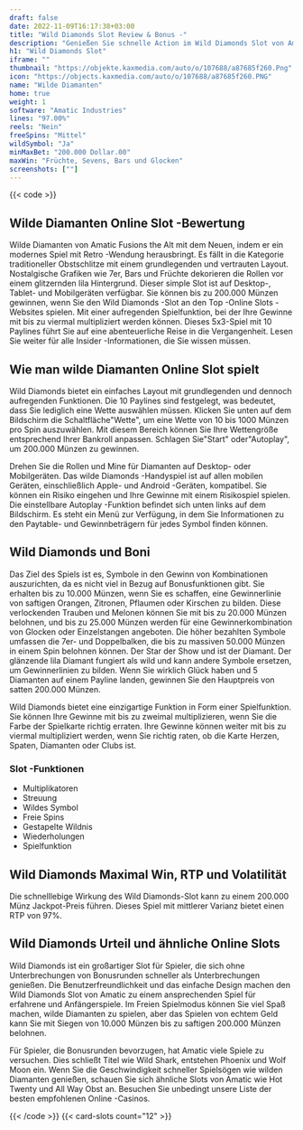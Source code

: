 ```yaml
---
draft: false
date: 2022-11-09T16:17:38+03:00
title: "Wild Diamonds Slot Review & Bonus -"
description: "Genießen Sie schnelle Action im Wild Diamonds Slot von Amatic! Bis zu 200.000 Münzen zur Erzielung! Lesen Sie unsere Rezension, um die Informationen zu entdecken, die Sie benötigen, um Mega -Auszahlungen zu gewinnen."
h1: "Wild Diamonds Slot"
iframe: ""
thumbnail: "https://objekte.kaxmedia.com/auto/o/107688/a87685f260.Png"
icon: "https://objects.kaxmedia.com/auto/o/107688/a87685f260.PNG"
name: "Wilde Diamanten"
home: true
weight: 1
software: "Amatic Industries"
lines: "97.00%"
reels: "Nein"
freeSpins: "Mittel"
wildSymbol: "Ja"
minMaxBet: "200.000 Dollar.00"
maxWin: "Früchte, Sevens, Bars und Glocken"
screenshots: [""]
---
```


{{< code >}}<h2>Wilde Diamanten Online Slot -Bewertung</h2><p>Wilde Diamanten von Amatic Fusions the Alt mit dem Neuen, indem er ein modernes Spiel mit Retro -Wendung herausbringt. Es fällt in die Kategorie traditioneller Obstschlitze mit einem grundlegenden und vertrauten Layout. Nostalgische Grafiken wie 7er, Bars und Früchte dekorieren die Rollen vor einem glitzernden lila Hintergrund. Dieser simple Slot ist auf Desktop-, Tablet- und Mobilgeräten verfügbar. Sie können bis zu 200.000 Münzen gewinnen, wenn Sie den Wild Diamonds -Slot an den Top -Online Slots -Websites spielen. Mit einer aufregenden Spielfunktion, bei der Ihre Gewinne mit bis zu viermal multipliziert werden können. Dieses 5x3-Spiel mit 10 Paylines führt Sie auf eine abenteuerliche Reise in die Vergangenheit. Lesen Sie weiter für alle Insider -Informationen, die Sie wissen müssen.</p><h2>Wie man wilde Diamanten Online Slot spielt</h2><p>Wild Diamonds bietet ein einfaches Layout mit grundlegenden und dennoch aufregenden Funktionen. Die 10 Paylines sind festgelegt, was bedeutet, dass Sie lediglich eine Wette auswählen müssen. Klicken Sie unten auf dem Bildschirm die Schaltfläche"Wette", um eine Wette von 10 bis 1000 Münzen pro Spin auszuwählen. Mit diesem Bereich können Sie Ihre Wettengröße entsprechend Ihrer Bankroll anpassen. Schlagen Sie"Start" oder"Autoplay", um 200.000 Münzen zu gewinnen.</p><p>Drehen Sie die Rollen und Mine für Diamanten auf Desktop- oder Mobilgeräten. Das wilde Diamonds -Handyspiel ist auf allen mobilen Geräten, einschließlich Apple- und Android -Geräten, kompatibel. Sie können ein Risiko eingehen und Ihre Gewinne mit einem Risikospiel spielen. Die einstellbare Autoplay -Funktion befindet sich unten links auf dem Bildschirm. Es steht ein Menü zur Verfügung, in dem Sie Informationen zu den Paytable- und Gewinnbeträgern für jedes Symbol finden können.</p><h2>Wild Diamonds und Boni</h2><p>Das Ziel des Spiels ist es, Symbole in den Gewinn von Kombinationen auszurichten, da es nicht viel in Bezug auf Bonusfunktionen gibt. Sie erhalten bis zu 10.000 Münzen, wenn Sie es schaffen, eine Gewinnerlinie von saftigen Orangen, Zitronen, Pflaumen oder Kirschen zu bilden. Diese verlockenden Trauben und Melonen können Sie mit bis zu 20.000 Münzen belohnen, und bis zu 25.000 Münzen werden für eine Gewinnerkombination von Glocken oder Einzelstangen angeboten. Die höher bezahlten Symbole umfassen die 7er- und Doppelbalken, die bis zu massiven 50.000 Münzen in einem Spin belohnen können. Der Star der Show und ist der Diamant. Der glänzende lila Diamant fungiert als wild und kann andere Symbole ersetzen, um Gewinnerlinien zu bilden. Wenn Sie wirklich Glück haben und 5 Diamanten auf einem Payline landen, gewinnen Sie den Hauptpreis von satten 200.000 Münzen.</p><p>Wild Diamonds bietet eine einzigartige Funktion in Form einer Spielfunktion. Sie können Ihre Gewinne mit bis zu zweimal multiplizieren, wenn Sie die Farbe der Spielkarte richtig erraten. Ihre Gewinne können weiter mit bis zu viermal multipliziert werden, wenn Sie richtig raten, ob die Karte Herzen, Spaten, Diamanten oder Clubs ist.</p><h3>
Slot -Funktionen</h3><ul>
<li></span>
Multiplikatoren</li>
<li></span>
Streuung</li>
<li></span>
Wildes Symbol</li>
<li></span>
Freie Spins</li>
<li></span>
Gestapelte Wildnis</li>
<li></span>
Wiederholungen</li>
<li></span>
Spielfunktion</li></ul><h2>Wild Diamonds Maximal Win, RTP und Volatilität</h2><p>Die schnelllebige Wirkung des Wild Diamonds-Slot kann zu einem 200.000 Münz Jackpot-Preis führen. Dieses Spiel mit mittlerer Varianz bietet einen RTP von 97%.</p><h2>Wild Diamonds Urteil und ähnliche Online Slots</h2><p>Wild Diamonds ist ein großartiger Slot für Spieler, die sich ohne Unterbrechungen von Bonusrunden schneller als Unterbrechungen genießen. Die Benutzerfreundlichkeit und das einfache Design machen den Wild Diamonds Slot von Amatic zu einem ansprechenden Spiel für erfahrene und Anfängerspiele. Im Freien Spielmodus können Sie viel Spaß machen, wilde Diamanten zu spielen, aber das Spielen von echtem Geld kann Sie mit Siegen von 10.000 Münzen bis zu saftigen 200.000 Münzen belohnen.</p><p>Für Spieler, die Bonusrunden bevorzugen, hat Amatic viele Spiele zu versuchen. Dies schließt Titel wie Wild Shark, entstehen Phoenix und Wolf Moon ein. Wenn Sie die Geschwindigkeit schneller Spielsögen wie wilden Diamanten genießen, schauen Sie sich ähnliche Slots von Amatic wie Hot Twenty und All Way Obst an. Besuchen Sie unbedingt unsere Liste der besten empfohlenen Online -Casinos.</p>{{< /code >}}
 {{< card-slots count="12" >}}